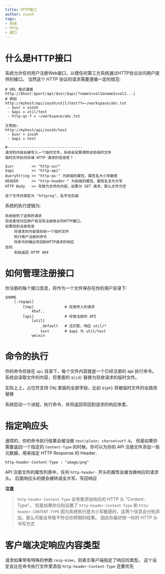 ```yaml
---
title: HTTP接口
author: zozoh
tags:
- 系统
- http
- 接口
---
```


# 什么是HTTP接口

系统允许任何用户注册Web接口，以便任何第三方系统通过HTTP协议访问用户提供的接口。
当然这个 HTTP 协议的请求需要遵循一定的规范:

```
# URL 格式遵循
http://$host:$port/api/$usr/$api[?name1=val1&name2=val2...]
# 例如
http://myhost/api/zozoh/util/test?f=~/workspace/abc.txt
 - $usr = zozoh
 - $api = util/test
 - http-qs-f = ~/workspace/abc.txt

又例如:
http://myhost/api/zozoh/test
 - $usr = zozoh
 - $api = test

#----------------------------------
请求的内容会被写入一个临时文件，系统会定期清除这些临时文件
临时文件如何存储 HTTP 请求的信息呢？

$usr        >> "http-usr"
$api        >> "http-api"
QueryString >> "http-qs-" 为前缀的属性，属性名大小写敏感
HEADER      >> "http-header-" 为前缀的属性，属性名全为大写
HTTP Body   >> 存放为文件的内容，如果为 GET 请求，那么文件为空

这个文件的类型为 "httpreq"，名字无后缀
```

系统的执行逻辑为:

```
系统收到了这样的请求
将会查找对应用户有没有注册相关的HTTP接口，
如果找到注册信息
    将请求的内容保存到一个临时文件
    执行用户注册的命令
    将命令的输出写回到HTTP请求的响应
否则
    系统返回 HTTP 404
```

# 如何管理注册接口

你注册的每个接口信息，将作为一个文件保存在你的用户目录下:

```
$HOME
    [.regapi]
        [tmp]              # 存放传入的请求
            45af..
        [api]              # 存放注册的 API
            [util]
                _default   # 泛匹配，响应 util/*
                test       # $api 为 util/test
            weixin
```


# 命令的执行

你的命令存放在 `api` 目录下，每个文件内容就是一个已经注册的 api 执行命令。
系统会读取文件的内容，将里面的 `${id}` 替换为存放请求的临时文件。

实际上上，占位符支持 Obj 里面的全部字段，比如 `${ph}` 将被临时文件的全路径替换

系统启动一个进程，执行命令，并将返回写回到请求的响应体里。

# 指定响应头

通常的，你的命令执行结果会被当做  `text/plain; charset=utf-8`。
但是如果你需要返回一个指定的 `Content-Type` 的时候，你可以为你的
API 注册文件添加一些元数据，用来指定 HTTP Response 的 Header:

    http-header-Content-Type : "image/png"

API 注册文件的属性列表中，任何 `http-header-` 开头的属性会被当做响应的请求头。
后面响应头的键会被转成全大写，写回响应

**注意**

> `http-header-Content-Type` 会导致添加响应的 HTTP 头 "Content-Type"。
> 但是如果你分别设置了 `http-header-Content-Type` 和 `http-header-CONTENT-TYPE` 
> 因为系统执行是大小写敏感的，这两个信息会分别添加，那么可能会导致不符合你预期的结果。
> 因此你最好统一你的 HTTP 头书写方式

# 客户端决定响应内容类型

请求如果带有特殊的参数 `resp-mime`，则表示客户端指定了响应的类型。
这个设定会比在命令执行文件里添加 `http-header-Content-Type` 还要优先





















